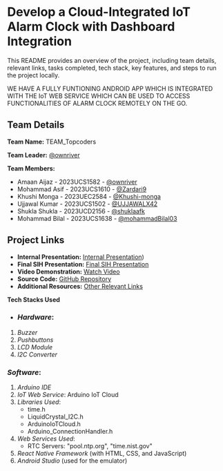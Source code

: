 # Develop a Cloud-Integrated IoT Alarm Clock with Dashboard Integration

This README provides an overview of the project, including team details, relevant links, tasks completed, tech stack, key features, and steps to run the project locally.

WE HAVE A FULLY FUNTIONING ANDROID APP WHICH IS INTEGRATED WITH THE IoT WEB SERVICE WHICH CAN BE USED TO ACCESS FUNCTIONALITIES OF ALARM CLOCK REMOTELY ON THE GO.

## Team Details

**Team Name:** TEAM_Topcoders

**Team Leader:** [@ownriver](https://github.com/ownriver)

**Team Members:**

- Amaan Aijaz - 2023UCS1582 - [@ownriver](https://github.com/ownriver)
- Mohammad Asif - 2023UCS1610 - [@Zardari9](https://github.com/Zardari9)
- Khushi Monga - 2023UEC2584 - [@Khushi-monga](https://github.com/Khushi-monga)
- Ujjawal Kumar - 2023UCS1502 - [@UJJAWALX42](https://github.com/UJJAWALX42)
- Shukla Shukla - 2023UCD2156 - [@shuklaafk](https://github.com/shuklaafk)
- Mohammad Bilal - 2023UCS1638 - [@mohammadBilal03](https://github.com/mohammadBilal03)

## Project Links

- **Internal Presentation:** [Internal Presentation](https://github.com/ownriver/Team_Topcoders/blob/main/files/INTERNAL_PPT_Topcoders.pdf))
- **Final SIH Presentation:** [Final SIH Presentation](https://github.com/ownriver/Team_Topcoders/blob/main/files/SIH_PPT_Topcoders.pdf)
- **Video Demonstration:** [Watch Video](https://www.youtube.com/watch?v=sGwE_axStU8)
- **Source Code:** [GitHub Repository](https://github.com/mohammadBilal03/Clock_App)
- **Additional Resources:** [Other Relevant Links](https://github.com/ownriver/Team_Topcoders/tree/main/codes/Clock%20App)

**Tech Stacks Used**
- ### *Hardware*:
1. *Buzzer*
2. *Pushbuttons*
3. *LCD Module*
4. *I2C Converter*

### *Software*:
1. *Arduino IDE*
2. *IoT Web Service*: Arduino IoT Cloud
3. *Libraries Used*:
   - time.h
   - LiquidCrystal_I2C.h
   - ArduinoIoTCloud.h
   - Arduino_ConnectionHandler.h
4. *Web Services Used*:
   - RTC Servers: "pool.ntp.org", "time.nist.gov"
5. *React Native Framework* (with HTML, CSS, and JavaScript)
6. *Android Studio* (used for the emulator)
